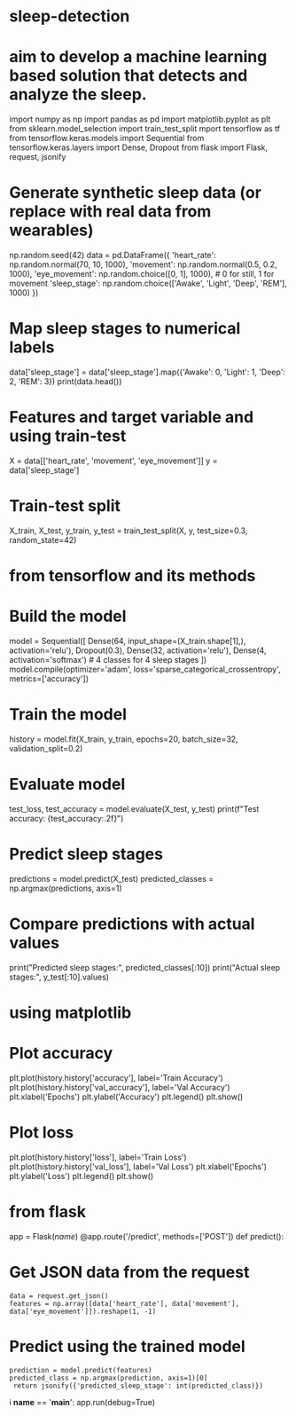 # sleep-detection
# aim to develop a machine learning based solution that detects and analyze the sleep.

import numpy as np
import pandas as pd
import matplotlib.pyplot as plt
from sklearn.model_selection import train_test_split
mport tensorflow as tf
from tensorflow.keras.models import Sequential
from tensorflow.keras.layers import Dense, Dropout
from flask import Flask, request, jsonify
# Generate synthetic sleep data (or replace with real data from wearables)
np.random.seed(42)
data = pd.DataFrame({
    'heart_rate': np.random.normal(70, 10, 1000),
    'movement': np.random.normal(0.5, 0.2, 1000),
    'eye_movement': np.random.choice([0, 1], 1000),  # 0 for still, 1 for movement
    'sleep_stage': np.random.choice(['Awake', 'Light', 'Deep', 'REM'], 1000)
})
# Map sleep stages to numerical labels
data['sleep_stage'] = data['sleep_stage'].map({'Awake': 0, 'Light': 1, 'Deep': 2, 'REM': 3})
print(data.head())
# Features and target variable and using train-test 
X = data[['heart_rate', 'movement', 'eye_movement']]
y = data['sleep_stage']
# Train-test split
X_train, X_test, y_train, y_test = train_test_split(X, y, test_size=0.3, random_state=42)
# from tensorflow and its methods
# Build the model
model = Sequential([
    Dense(64, input_shape=(X_train.shape[1],), activation='relu'),
    Dropout(0.3),
    Dense(32, activation='relu'),
    Dense(4, activation='softmax')  # 4 classes for 4 sleep stages
])
model.compile(optimizer='adam', loss='sparse_categorical_crossentropy', metrics=['accuracy'])
# Train the model
history = model.fit(X_train, y_train, epochs=20, batch_size=32, validation_split=0.2)
# Evaluate model
test_loss, test_accuracy = model.evaluate(X_test, y_test)
print(f"Test accuracy: {test_accuracy:.2f}")
# Predict sleep stages
predictions = model.predict(X_test)
predicted_classes = np.argmax(predictions, axis=1)
# Compare predictions with actual values
print("Predicted sleep stages:", predicted_classes[:10])
print("Actual sleep stages:", y_test[:10].values)
# using matplotlib
# Plot accuracy
plt.plot(history.history['accuracy'], label='Train Accuracy')
plt.plot(history.history['val_accuracy'], label='Val Accuracy')
plt.xlabel('Epochs')
plt.ylabel('Accuracy')
plt.legend()
plt.show()
# Plot loss
plt.plot(history.history['loss'], label='Train Loss')
plt.plot(history.history['val_loss'], label='Val Loss')
plt.xlabel('Epochs')
plt.ylabel('Loss')
plt.legend()
plt.show()
# from flask
app = Flask(_name_)
@app.route('/predict', methods=['POST'])
def predict():
# Get JSON data from the request
    data = request.get_json()
    features = np.array([data['heart_rate'], data['movement'], data['eye_movement']]).reshape(1, -1)
   # Predict using the trained model
    prediction = model.predict(features)
    predicted_class = np.argmax(prediction, axis=1)[0]
     return jsonify({'predicted_sleep_stage': int(predicted_class)})
i __name__ == '__main__':
    app.run(debug=True)
